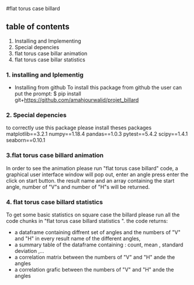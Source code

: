 #flat torus case  billard

## table of contents 
 1. Installing and Implementing
 2. Special depencies 
 3. flat torus case billar animation 
 4. flat torus case billar statistics 

### 1. installing and Iplementig 
* Installing from github 
To install this package from github the user can put the prompt:
$ pip install git+https://github.com/amahjourwalid/projet_billard

### 2. Special depencies 
to correctly use this package please install theses packages 
﻿matplotlib==3.2.1
numpy==1.18.4
pandas==1.0.3
pytest==5.4.2
scipy==1.4.1
seaborn==0.10.1

### 3.flat torus case billard animation 
In order to see the animation please run "flat torus case billard" code, a graphical user interface window will pop out, enter an angle press enter the click on start button. the result name and  an array containing the start angle, number of "V"s and number of "H"s will be returned.


### 4. flat torus case billard statistics 
To get some basic statistics on square case the billard please run all the code chunks in "flat torus case billard statistics ".
the code returns: 
* a dataframe containing diffrent set of angles and the numbers of "V" and "H" in every result name of the different angles,
* a summary table of the dataframe containing : count, mean , standard deviation ,... 
* a correlation matrix between the numbers of "V" and "H" ande the angles
* a correlation grafic between the numbers of "V" and "H" ande the angles


